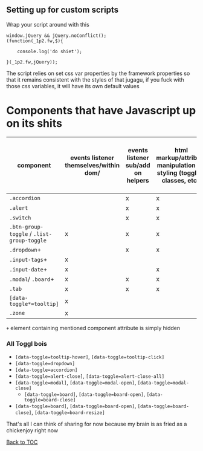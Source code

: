 

## Setting up for custom scripts
Wrap your script around with this

```
window.jQuery && jQuery.noConflict();
(function(_1p2.fw,$){
	
    console.log('do shiet');

}(_1p2.fw,jQuery));

```

The script relies on set css var properties by the framework properties so that it remains consistent with the styles of that jugagu, if you fuck with those css variables, it will have its own default values

# Components that have Javascript up on its shits

| component | events listener themselves/within dom/ |  events listener sub/add on helpers  | html markup/attribute manipulation for styling (toggling classes, etc.) | html markup/attribute manipulation for creating complete/part of UI design purely with js | 
| -- | -- | -- | -- | -- |
| `.accordion` |  | x | x |  |
| `.alert` |  | x | x |  |
| `.switch` |  | x | x |  |
| `.btn-group-toggle` / `.list-group-toggle` | x | x | x |  |
| `.dropdown`+ |  | x | x |  |
| `.input-tags`+ | x |  |  | x |
| `.input-date`+ | x |  | x | x |
| `.modal`/ `.board`+ | x | x | x | x |
| `.tab` | x | x | x |  |
| `[data-toggle*=tooltip]` | x |  |  | x |
| `.zone` | x |  |  | x |


`+` element containing mentioned component attribute is simply hidden

### All Toggl bois
* `[data-toggle=tooltip-hover]`, `[data-toggle=tooltip-click]`
* `[data-toggle=dropdown]`
* `[data-toggle=accordion]`
* `[data-toggle=alert-close]`, `[data-toggle=alert-close-all]`
* `[data-toggle=modal]`, `[data-toggle=modal-open]`, `[data-toggle=modal-close]`
    * `[data-toggle=board]`, `[data-toggle=board-open]`, `[data-toggle=board-close]`
* `[data-toggle=board]`, `[data-toggle=board-open]`, `[data-toggle=board-close]`, `[data-toggle=board-resize]`

That's all I can think of sharing for now because my brain is as fried as a chickenjoy right now

[Back to TOC](../../../readme.md)